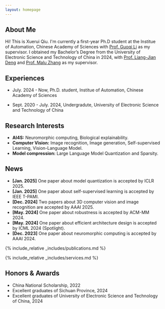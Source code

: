 ```yaml
---
layout: homepage
---
```


## About Me

Hi! This is Xuerui Qiu. I'm currently a first-year Ph.D student at the Institue of Automation, Chinese Academy of Sciences with [Prof. Guoqi Li](https://casialiguoqi.github.io/) as my supervisor. I obtained my Bachelor’s Degree from the University of Electronic Science and Technology of China in 2024, with [Prof. Liang-Jian Deng](https://liangjiandeng.github.io/) and [Prof. Malu Zhang](https://www.scse.uestc.edu.cn/info/1081/12350.htm) as my supervisor. 

## Experiences

- July. 2024 - Now, Ph.D. student, Institue of Automation, Chinese Academy of Sciences

- Sept. 2020 - July. 2024, Undergradute, University of Electronic Science and Technology of China

## Research Interests
- **AI4S:** Neuromorphic computing, Biological explainability.
- **Computer Vision:** Image recognition, Image generation, Self-supervised Learning, Vision-Language Model.
- **Model compression:** Large Language Model Quantization and Sparsity.

## News

- **[Jan. 2025]** One paper about model quantization is accepted by ICLR 2025.
- **[Jan. 2025]** One paper about self-supervised learning is accepted by IEEE T-PAMI.
- **[Dec. 2024]** Two papers about 3D computer vision and image recognition are accepted by AAAI 2025.
- **[May. 2024]** One paper about robustness is accepted by ACM-MM 2024.
- **[May. 2024]** One paper about efficient architecture design is accepted by ICML 2024 (Spotlight).
- **[Dec. 2023]** One paper about neuromorphic computing  is accepted by AAAI 2024.


{% include_relative _includes/publications.md %}

{% include_relative _includes/services.md %}

## Honors & Awards

* China National Scholarship, 2022
* Excellent graduates of Sichuan Province, 2024
* Excellent graduates of University of Electronic Science and Technology of China, 2024





